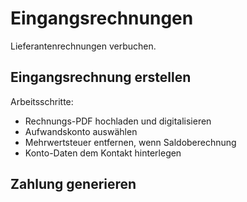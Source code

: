 # Eingangsrechnungen
Lieferantenrechnungen verbuchen.

## Eingangsrechnung erstellen

Arbeitsschritte:
* Rechnungs-PDF hochladen und digitalisieren
* Aufwandskonto auswählen
* Mehrwertsteuer entfernen, wenn Saldoberechnung
* Konto-Daten dem Kontakt hinterlegen

## Zahlung generieren

